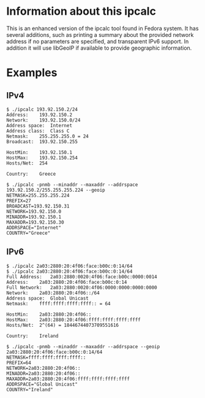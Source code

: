 Information about this ipcalc
=============================

This is an enhanced version of the ipcalc tool found in Fedora
system. It has several additions, such as printing a summary about
the provided network address if no parameters are specified, and
transparent IPv6 support. In addition it will use libGeoIP if available
to provide geographic information.


Examples
========

## IPv4

```
$ ./ipcalc 193.92.150.2/24
Address:	193.92.150.2
Network:	193.92.150.0/24
Address space:	Internet
Address class:	Class C
Netmask:	255.255.255.0 = 24
Broadcast:	193.92.150.255

HostMin:	193.92.150.1
HostMax:	193.92.150.254
Hosts/Net:	254

Country:	Greece
```

```
$ ./ipcalc -pnmb --minaddr --maxaddr --addrspace 193.92.150.2/255.255.255.224 --geoip
NETMASK=255.255.255.224
PREFIX=27
BROADCAST=193.92.150.31
NETWORK=193.92.150.0
MINADDR=193.92.150.1
MAXADDR=193.92.150.30
ADDRSPACE="Internet"
COUNTRY="Greece"
```

## IPv6

```
$ ./ipcalc 2a03:2880:20:4f06:face:b00c:0:14/64
$ ./ipcalc 2a03:2880:20:4f06:face:b00c:0:14/64
Full Address:	2a03:2880:0020:4f06:face:b00c:0000:0014
Address:	2a03:2880:20:4f06:face:b00c:0:14
Full Network:	2a03:2880:0020:4f06:0000:0000:0000:0000
Network:	2a03:2880:20:4f06::/64
Address space:	Global Unicast
Netmask:	ffff:ffff:ffff:ffff:: = 64

HostMin:	2a03:2880:20:4f06::
HostMax:	2a03:2880:20:4f06:ffff:ffff:ffff:ffff
Hosts/Net:	2^(64) = 18446744073709551616

Country:	Ireland
```

```
$ ./ipcalc -pnmb --minaddr --maxaddr --addrspace --geoip 2a03:2880:20:4f06:face:b00c:0:14/64
NETMASK=ffff:ffff:ffff:ffff::
PREFIX=64
NETWORK=2a03:2880:20:4f06::
MINADDR=2a03:2880:20:4f06::
MAXADDR=2a03:2880:20:4f06:ffff:ffff:ffff:ffff
ADDRSPACE="Global Unicast"
COUNTRY="Ireland"
```
